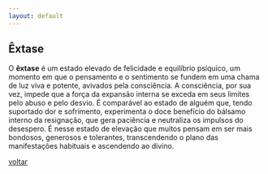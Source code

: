 ```yaml
---
layout: default
---
```


## Êxtase

O **êxtase** é um estado elevado de felicidade e equilíbrio psíquico, um momento em que o pensamento e o sentimento se fundem em uma chama de luz viva e potente, avivados pela consciência. A consciência, por sua vez, impede que a força da expansão interna se exceda em seus limites pelo abuso e pelo desvio. É comparável ao estado de alguém que, tendo suportado dor e sofrimento, experimenta o doce benefício do bálsamo interno da resignação, que gera paciência e neutraliza os impulsos do desespero. É nesse estado de elevação que muitos pensam em ser mais bondosos, generosos e tolerantes, transcendendo o plano das manifestações habituais e ascendendo ao divino.

[voltar](./)